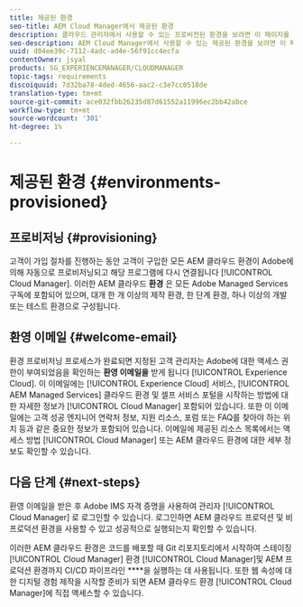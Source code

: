 ```yaml
---
title: 제공된 환경
seo-title: AEM Cloud Manager에서 제공된 환경
description: 클라우드 관리자에서 사용할 수 있는 프로비전된 환경을 보려면 이 페이지를 따르십시오
seo-description: AEM Cloud Manager에서 사용할 수 있는 제공된 환경을 보려면 이 페이지를 따르십시오.
uuid: d04ee39c-7112-4adc-ad4e-56f91cc4ecfa
contentOwner: jsyal
products: SG_EXPERIENCEMANAGER/CLOUDMANAGER
topic-tags: requirements
discoiquuid: 7d32ba78-4ded-4656-aac2-c3e7cc0518de
translation-type: tm+mt
source-git-commit: ace032fbb26235d87d61552a11996ec2bb42abce
workflow-type: tm+mt
source-wordcount: '301'
ht-degree: 1%

---
```



# 제공된 환경 {#environments-provisioned}

## 프로비저닝 {#provisioning}

고객이 가입 절차를 진행하는 동안 고객이 구입한 모든 AEM 클라우드 환경이 Adobe에 의해 자동으로 프로비저닝되고 해당 프로그램에 다시 연결됩니다 [!UICONTROL Cloud Manager]. 이러한 AEM 클라우드 **환경** 은 모든 Adobe Managed Services 구독에 포함되어 있으며, 대개 한 개 이상의 제작 환경, 한 단계 환경, 하나 이상의 개발 또는 테스트 환경으로 구성됩니다.

## 환영 이메일 {#welcome-email}

환경 프로비저닝 프로세스가 완료되면 지정된 고객 관리자는 Adobe에 대한 액세스 권한이 부여되었음을 확인하는 **환영 이메일을** 받게 됩니다 [!UICONTROL Experience Cloud]. 이 이메일에는 [!UICONTROL Experience Cloud] 서비스, [!UICONTROL AEM Managed Services] 클라우드 환경 및 셀프 서비스 포털을 시작하는 방법에 대한 자세한 정보가 [!UICONTROL Cloud Manager] 포함되어 있습니다. 또한 이 이메일에는 고객 성공 엔지니어 연락처 정보, 지원 리소스, 포럼 또는 FAQ를 찾아야 하는 위치 등과 같은 중요한 정보가 포함되어 있습니다. 이메일에 제공된 리소스 목록에서는 액세스 방법 [!UICONTROL Cloud Manager] 또는 AEM 클라우드 환경에 대한 세부 정보도 확인할 수 있습니다.

## 다음 단계 {#next-steps}

환영 이메일을 받은 후 Adobe IMS 자격 증명을 사용하여 관리자 [!UICONTROL Cloud Manager] 로 로그인할 수 있습니다. 로그인하면 AEM 클라우드 프로덕션 및 비프로덕션 환경을 사용할 수 있고 성공적으로 실행되는지 확인할 수 있습니다.

이러한 AEM 클라우드 환경은 코드를 배포할 때 Git 리포지토리에서 시작하여 스테이징 [!UICONTROL Cloud Manager] 환경 [!UICONTROL Cloud Manager]및 AEM 프로덕션 환경까지 CI/CD 파이프라인 ****&#x200B;을 실행하는 데 사용됩니다. 또한 웹 속성에 대한 디지털 경험 제작을 시작할 준비가 되면 AEM 클라우드 환경 [!UICONTROL Cloud Manager]에 직접 액세스할 수 있습니다.
